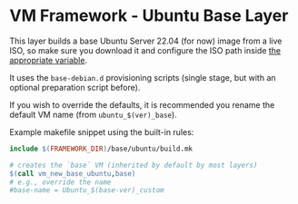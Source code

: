 # VM Framework - Ubuntu Base Layer

This layer builds a base Ubuntu Server 22.04 (for now) image from a live ISO, 
so make sure you download it and configure the ISO path inside [the appropriate
variable](./build.mk).

It uses the `base-debian.d` provisioning scripts (single stage, but with an
optional preparation script before).

If you wish to override the defaults, it is recommended you rename the default
VM name (from `ubuntu_$(ver)_base`).

Example makefile snippet using the built-in rules:
```Makefile
include $(FRAMEWORK_DIR)/base/ubuntu/build.mk

# creates the `base` VM (inherited by default by most layers)
$(call vm_new_base_ubuntu,base)
# e.g., override the name
#base-name = Ubuntu_$(base-ver)_custom
```
